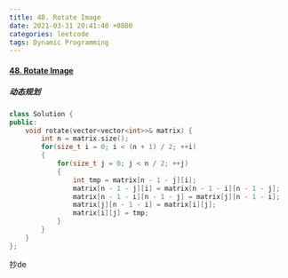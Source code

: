 ```yaml
---
title: 48. Rotate Image
date: 2021-03-31 20:41:40 +0800
categories: leetcode
tags: Dynamic Programming
---
```

#### [48. Rotate Image](https://leetcode.com/problems/rotate-image/)
##### 动态规划
```c++
class Solution {
public:
    void rotate(vector<vector<int>>& matrix) {
        int n = matrix.size();
        for(size_t i = 0; i < (n + 1) / 2; ++i)
        {
            for(size_t j = 0; j < n / 2; ++j)
            {
                int tmp = matrix[n - 1 - j][i];
                matrix[n - 1 - j][i] = matrix[n - 1 - i][n - 1 - j];
                matrix[n - 1 - i][n - 1 - j] = matrix[j][n - 1 - i];
                matrix[j][n - 1 - i] = matrix[i][j];
                matrix[i][j] = tmp;
            }
        }
    }
};
```
抄de
